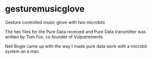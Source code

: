 # gesturemusicglove
Gesture controlled music glove with two microbits

The hex files for the Pure Data received and Pure Data transmitter was written by Tom Fox, co founder of Vulpstrements 

Neil Bogie came up with the way I made pure data work with a microbit system on a mac
